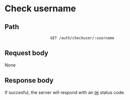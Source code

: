 # Check username

## Path

<div align="center">

`GET /auth/checkuser/:username`

</div>

## Request body

None

## Response body

If succesful, the server will respond with an
[`OK`](https://developer.mozilla.org/en-US/docs/Web/HTTP/Status/200) status
code.

